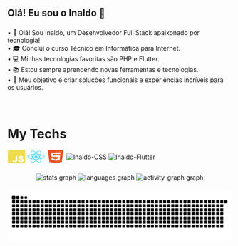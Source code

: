 ## Olá! Eu sou o Inaldo 👋

###

<p align="left">
• 👋 Olá! Sou Inaldo, um Desenvolvedor Full Stack apaixonado por tecnologia!<br>
• 🎓 Concluí o curso Técnico em Informática para Internet.<br>
• 💻 Minhas tecnologias favoritas são PHP e Flutter.<br>
• 📚 Estou sempre aprendendo novas ferramentas e tecnologias.<br>
• 🚀 Meu objetivo é criar soluções funcionais e experiências incríveis para os usuários.<br>
</p>

###

<br>
<h1>My Techs</h1>

<div style="display: inline-block">
<img align="center" alt="Inaldo-Js" height="30" width="40" src="https://raw.githubusercontent.com/devicons/devicon/master/icons/javascript/javascript-plain.svg">
<img align="center" alt="Inaldo-React" height="30" width="40" src="https://raw.githubusercontent.com/devicons/devicon/master/icons/react/react-original.svg">
<img align="center" alt="Inaldo-HTML" height="30" width="40" src="https://raw.githubusercontent.com/devicons/devicon/master/icons/html5/html5-original.svg">
<img align="center" alt="Inaldo-CSS" height="30" width="40" src="https://cdn.jsdelivr.net/gh/devicons/devicon@latest/icons/css3/css3-original.svg">
<img align="center" alt="Inaldo-Flutter" height="30" width="40" src="https://cdn.jsdelivr.net/gh/devicons/devicon@latest/icons/flutter/flutter-original.svg">
</div>

###

<div align="center">
  <img src="https://github-readme-stats.vercel.app/api?username=InaldoHr&hide_title=false&hide_rank=false&show_icons=true&include_all_commits=true&count_private=true&disable_animations=false&theme=dark&locale=en&hide_border=false&order=1" height="150" alt="stats graph"  />
  <img src="https://github-readme-stats.vercel.app/api/top-langs?username=InaldoHr&locale=en&hide_title=false&layout=compact&card_width=320&langs_count=5&theme=dark&hide_border=false&order=2" height="150" alt="languages graph"  />
  <img src="https://github-readme-activity-graph.vercel.app/graph?username=InaldoHr&radius=16&theme=react&area=true&order=5" height="300" alt="activity-graph graph"  />
</div>

###



<div align="center">
  
<picture>
  <source media="(prefers-color-scheme: dark)" srcset="https://raw.githubusercontent.com/InaldoHr/InaldoHr/output/github-contribution-grid-snake-dark.svg">
  <source media="(prefers-color-scheme: light)" srcset="https://raw.githubusercontent.com/InaldoHr/InaldoHr/output/github-contribution-grid-snake.svg">
  <img alt="github contribution grid snake animation" src="https://raw.githubusercontent.com/InaldoHr/InaldoHr/output/github-contribution-grid-snake.svg">
</picture>
</div>


